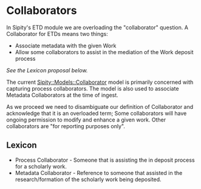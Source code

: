 # Collaborators

In Sipity's ETD module we are overloading the "collaborator" question.
A Collaborator for ETDs means two things:

* Associate metadata with the given Work
* Allow some collaborators to assist in the mediation of the Work deposit process

_See the Lexicon proposal below._

The current [Sipity::Models::Collaborator](https://github.com/ndlib/sipity/blob/f703e568fa6a258d9f89a9965cfee47014d9ce49/app/models/sipity/models/collaborator.rb) model is primarily concerned with capturing process collaborators. The model is also used to associate Metadata Collaborators at the time of ingest.

As we proceed we need to disambiguate our definition of Collaborator and acknowledge that it is an overloaded term; Some collaborators will have ongoing permission to modify and enhance a given work. Other collaborators are "for reporting purposes only".<kbd></kbd>

## Lexicon

* Process Collaborator - Someone that is assisting the in deposit process for a scholarly work.
* Metadata Collaborator - Reference to someone that assisted in the research/formation of the scholarly work being deposited.
